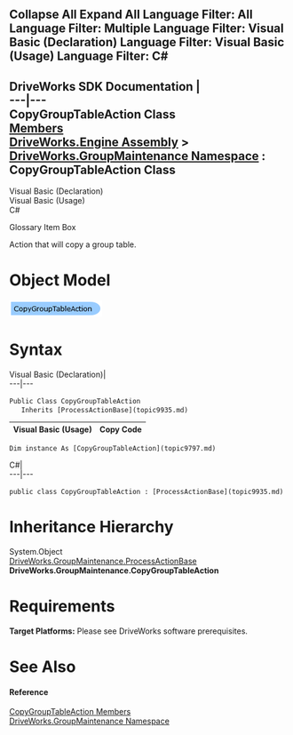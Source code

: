 Collapse All Expand All Language Filter: All  Language Filter: Multiple  Language Filter: Visual Basic (Declaration) Language Filter: Visual Basic (Usage) Language Filter: C#  
---  
DriveWorks SDK Documentation  |   
---|---  
CopyGroupTableAction Class   
[Members](topic9798.md)   
[DriveWorks.Engine Assembly](topic2156.md) > [DriveWorks.GroupMaintenance Namespace](topic9628.md) : CopyGroupTableAction Class  
---  
  
Visual Basic (Declaration)    
Visual Basic (Usage)    
C# 

Glossary Item Box

Action that will copy a group table. 

# Object Model

![](dotnetdiagramimages/image473.png)

# Syntax

Visual Basic (Declaration)|   
---|---  
      
    
    Public Class CopyGroupTableAction 
       Inherits [ProcessActionBase](topic9935.md)  
  
Visual Basic (Usage)| Copy Code  
---|---  
      
    
    Dim instance As [CopyGroupTableAction](topic9797.md)  
  
C#|   
---|---  
      
    
    public class CopyGroupTableAction : [ProcessActionBase](topic9935.md)   
  
# Inheritance Hierarchy

System.Object  
[DriveWorks.GroupMaintenance.ProcessActionBase](topic9935.md)  
**DriveWorks.GroupMaintenance.CopyGroupTableAction**  


# Requirements

**Target Platforms:** Please see DriveWorks software prerequisites.

# See Also

#### Reference

[CopyGroupTableAction Members](topic9798.md)   
[DriveWorks.GroupMaintenance Namespace](topic9628.md)


